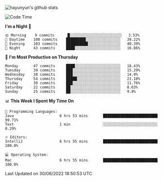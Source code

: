 
![hayunyun's github stats](https://github-readme-stats.vercel.app/api?username=hayunyun&show_icons=true)


<!--START_SECTION:waka-->
![Code Time](http://img.shields.io/badge/Code%20Time-0%20secs-blue)

**I'm a Night 🦉** 

```text
🌞 Morning    9 commits      █░░░░░░░░░░░░░░░░░░░░░░░░   3.53% 
🌆 Daytime    100 commits    █████████░░░░░░░░░░░░░░░░   39.22% 
🌃 Evening    103 commits    ██████████░░░░░░░░░░░░░░░   40.39% 
🌙 Night      43 commits     ████░░░░░░░░░░░░░░░░░░░░░   16.86%

```
📅 **I'm Most Productive on Thursday** 

```text
Monday       47 commits     ████░░░░░░░░░░░░░░░░░░░░░   18.43% 
Tuesday      39 commits     ███░░░░░░░░░░░░░░░░░░░░░░   15.29% 
Wednesday    38 commits     ███░░░░░░░░░░░░░░░░░░░░░░   14.9% 
Thursday     54 commits     █████░░░░░░░░░░░░░░░░░░░░   21.18% 
Friday       30 commits     ███░░░░░░░░░░░░░░░░░░░░░░   11.76% 
Saturday     22 commits     ██░░░░░░░░░░░░░░░░░░░░░░░   8.63% 
Sunday       25 commits     ██░░░░░░░░░░░░░░░░░░░░░░░   9.8%

```


📊 **This Week I Spent My Time On** 

```text
💬 Programming Languages: 
Java                     6 hrs 53 mins       █████████████████████████   99.71% 
Text                     1 min               ░░░░░░░░░░░░░░░░░░░░░░░░░   0.29%

🔥 Editors: 
IntelliJ                 6 hrs 55 mins       █████████████████████████   100.0%

💻 Operating System: 
Mac                      6 hrs 55 mins       █████████████████████████   100.0%

```


 Last Updated on 30/06/2022 18:50:53 UTC
<!--END_SECTION:waka-->

<!--
**hayunyun/hayunyun** is a ✨ _special_ ✨ repository because its `README.md` (this file) appears on your GitHub profile.

Here are some ideas to get you started:

- 🔭 I’m currently working on ...
- 🌱 I’m currently learning ...
- 👯 I’m looking to collaborate on ...
- 🤔 I’m looking for help with ...
- 💬 Ask me about ...
- 📫 How to reach me: ...
- 😄 Pronouns: ...
- ⚡ Fun fact: ...
-->
